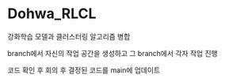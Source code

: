 # Dohwa_RLCL
강화학습 모델과 클러스터링 알고리즘 병합

branch에서 자신의 작업 공간을 생성하고 그 branch에서 각자 작업 진행

코드 확인 후 회의 후 결정된 코드를 main에 업데이트
